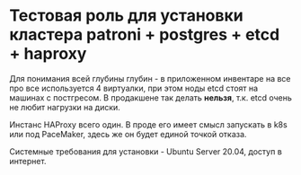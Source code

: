 # Тестовая роль для установки кластера patroni + postgres + etcd + haproxy

Для понимания всей глубины глубин - в приложенном инвентаре на все про все используется 4 виртуалки, при этом ноды etcd стоят на машинах с постгресом.
В продакшене так делать **нельзя**, т.к. etcd очень не любит нагрузки на диски.

Инстанс HAProxy всего один. В проде его имеет смысл запускать в k8s или под PaceMaker, здесь же он будет единой точкой отказа.

Системные требования для установки - Ubuntu Server 20.04, доступ в интернет. 
